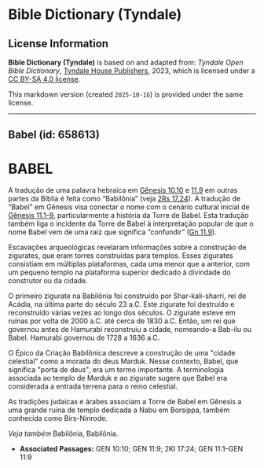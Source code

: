# Bible Dictionary (Tyndale)

## License Information

**Bible Dictionary (Tyndale)** is based on and adapted from: _Tyndale Open Bible Dictionary_, [Tyndale House Publishers](https://tyndaleopenresources.com/), 2023, which is licensed under a [CC BY-SA 4.0 license](https://creativecommons.org/licenses/by-sa/4.0/legalcode.en).

This markdown version (created `2025-10-16`) is provided under the same license.



--------------------------------

## Babel (id: 658613)

BABEL
=====

A tradução de uma palavra hebraica em [Gênesis 10\.10](https://ref.ly/Gen10:10) e [11\.9](https://ref.ly/Gen11:9) em outras partes da Bíblia é feita como “Babilônia” (veja [2Rs 17\.24](https://ref.ly/2Kgs17:24)). A tradução de “Babel” em Gênesis visa conectar o nome com o cenário cultural inicial de [Gênesis 11\.1–9](https://ref.ly/Gen11:1-Gen11:9), particularmente a história da Torre de Babel. Esta tradução também liga o incidente da Torre de Babel à interpretação popular de que o nome Babel vem de uma raiz que significa “confundir” ([Gn 11\.9](https://ref.ly/Gen11:9)).

Escavações arqueológicas revelaram informações sobre a construção de zigurates, que eram torres construídas para templos. Esses zigurates consistiam em múltiplas plataformas, cada uma menor que a anterior, com um pequeno templo na plataforma superior dedicado à divindade do construtor ou da cidade.

O primeiro zigurate na Babilônia foi construído por Shar\-kali\-sharri, rei de Acádia, na última parte do século 23 a.C. Este zigurate foi destruído e reconstruído várias vezes ao longo dos séculos. O zigurate esteve em ruínas por volta de 2000 a.C. até cerca de 1830 a.C. Então, um rei que governou antes de Hamurabi reconstruiu a cidade, nomeando\-a Bab\-ilu ou Babel. Hamurabi governou de 1728 a 1636 a.C.

O Épico da Criação Babilônica descreve a construção de uma "cidade celestial" como a morada do deus Marduk. Nesse contexto, Babel, que significa "porta de deus", era um termo importante. A terminologia associada ao templo de Marduk e ao zigurate sugere que Babel era considerada a entrada terrena para o reino celestial.

As tradições judaicas e árabes associam a Torre de Babel em Gênesis a uma grande ruína de templo dedicada a Nabu em Borsippa, também conhecida como Birs\-Ninrode.

*Veja também* Babilônia, Babilônia.

* **Associated Passages:** GEN 10:10; GEN 11:9; 2KI 17:24; GEN 11:1–GEN 11:9

